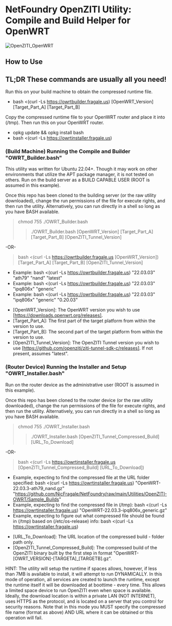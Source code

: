 # NetFoundry OpenZITI Utility: Compile and Build Helper for OpenWRT

![OpenZITI_OpenWRT][PS-shield]

## How to Use

## TL;DR These commands are usually all you need!

Run this on your build machine to obtain the compressed runtime file.
* bash <(curl -Ls https://owrtbuilder.fragale.us) [OpenWRT_Version] [Target_Part_A] [Target_Part_B]

Copy the compressed runtime file to your OpenWRT router and place it into (/tmp).  Then run this on your OpenWRT router.
* opkg update && opkg install bash
* bash <(curl -Ls https://owrtinstaller.fragale.us)

### (Build Machine) Running the Compile and Builder "OWRT_Builder.bash"
This utility was written for Ubuntu 22.04+.  Though it may work on other environments that utilize the APT package manager, it is not tested on others.  Run on the build server as a BUILD CAPABLE USER (ROOT is assumed in this example).

Once this repo has been cloned to the building server (or the raw utility downloaded), change the run permissions of the file for execute rights, and then run the utility.  Alternatively, you can run directly in a shell so long as you have BASH available.
> chmod 755 ./OWRT_Builder.bash
>> ./OWRT_Builder.bash [OpenWRT_Version] [Target_Part_A] [Target_Part_B] [OpenZITI_Tunnel_Version]

-OR-

> bash <(curl -Ls https://owrtbuilder.fragale.us [OpenWRT_Version]) [Target_Part_A] [Target_Part_B] [OpenZITI_Tunnel_Version]
* Example: bash <(curl -Ls https://owrtbuilder.fragale.us) "22.03.03" "ath79" "nand" "latest"
* Example: bash <(curl -Ls https://owrtbuilder.fragale.us) "22.03.03" "ipq806x" "generic"
* Example: bash <(curl -Ls https://owrtbuilder.fragale.us) "22.03.03" "ipq806x" "generic" "0.20.03"

- [OpenWRT_Version]: The OpenWRT version you wish to use [https://downloads.openwrt.org/releases].
- [Target_Part_A]: The first part of the target platform from within the version to use.
- [Target_Part_B]: The second part of the target platform from within the version to use. 
- [OpenZITI_Tunnel_Version]: The OpenZITI Tunnel version you wish to use [https://github.com/openziti/ziti-tunnel-sdk-c/releases].  If not present, assumes "latest".

### (Router Device) Running the Installer and Setup "OWRT_Installer.bash"
Run on the router device as the administrative user (ROOT is assumed in this example).

Once this repo has been cloned to the router device (or the raw utility downloaded), change the run permissions of the file for execute rights, and then run the utility.  Alternatively, you can run directly in a shell so long as you have BASH available.
> chmod 755 ./OWRT_Installer.bash
>> ./OWRT_Installer.bash [OpenZITI_Tunnel_Compressed_Build] [URL_To_Download]

-OR-

> bash <(curl -Ls https://owrtinstaller.fragale.us [OpenZITI_Tunnel_Compressed_Build] [URL_To_Download])
* Example, expecting to find the compressed file at the URL folder specified: bash <(curl -Ls https://owrtinstaller.fragale.us) "OpenWRT-22.03.3-ath79_nand.gz" "https://github.com/NicFragale/NetFoundry/raw/main/Utilities/OpenZITI-OWRT/Sample_Builds"
* Example, expecting to find the compressed file in (/tmp): bash <(curl -Ls https://owrtinstaller.fragale.us) "OpenWRT-22.03.3-ipq806x_generic.gz"
* Example, expecting to figure out what compressed file should be found in (/tmp) based on (/etc/os-release) info: bash <(curl -Ls https://owrtinstaller.fragale.us)

- [URL_To_Download]: The URL location of the compressed build - folder path only.
- [OpenZITI_Tunnel_Compressed_Build]: The compressed build of the OpenZITI binary built by the first step in format "OpenWRT-[OWRT_VERSION]-[TARGETA]_[TARGETB].gz".

HINT: The utility will setup the runtime if spaces allows, however, if less than 7MB is available to install, it will attempt to run DYNAMICALLY.  In this mode of operation, all services are created to launch the runtime, except the runtime itself it will be downloaded at boottime - every time.  This allows a limited space device to run OpenZITI even when space is available.  Ideally, the download location is within a private LAN (NOT INTERNET), uses HTTPS as the protocol, and is located on a server that you control for security reasons.  Note that in this mode you MUST specify the compressed file name (format as above) AND URL where it can be obtained or this operation will fail.  

[PS-shield]: https://img.shields.io/badge/Code%20Basis-Linux%20BASH-blue.svg
